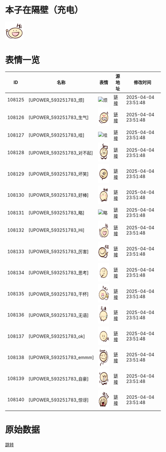 # 本子在隔壁（充电）

<img src="./cover.png" height="60" alt="cover" />

# 表情一览

|ID|名称|表情|源地址|修改时间|
|----|----|----|----|----|
|108125|[UPOWER_593251783_烦]|<img src="./pic/108125_%5BUPOWER_593251783_烦%5D.png" height="60" alt="烦"/>|[链接](https://i0.hdslb.com/bfs/garb/c5787e29e92e746383cd4c378202da4511805047.png)|2025-04-04 23:51:48|
|108126|[UPOWER_593251783_生气]|<img src="./pic/108126_%5BUPOWER_593251783_生气%5D.png" height="60" alt="生气"/>|[链接](https://i0.hdslb.com/bfs/garb/6b9720989ff66857b04fcbab3786d84c6a5d47ea.png)|2025-04-04 23:51:48|
|108127|[UPOWER_593251783_哇]|<img src="./pic/108127_%5BUPOWER_593251783_哇%5D.png" height="60" alt="哇"/>|[链接](https://i0.hdslb.com/bfs/garb/252aae190c4a638b0dddd0e4d3f833b39f565151.png)|2025-04-04 23:51:48|
|108128|[UPOWER_593251783_对不起]|<img src="./pic/108128_%5BUPOWER_593251783_对不起%5D.png" height="60" alt="对不起"/>|[链接](https://i0.hdslb.com/bfs/garb/1eb550db6f423869f680a8d0caef4fc4fe7900cb.png)|2025-04-04 23:51:48|
|108129|[UPOWER_593251783_坏笑]|<img src="./pic/108129_%5BUPOWER_593251783_坏笑%5D.png" height="60" alt="坏笑"/>|[链接](https://i0.hdslb.com/bfs/garb/31b4dd4c71d1721afec88425c004fffcd540b9cb.png)|2025-04-04 23:51:48|
|108130|[UPOWER_593251783_好棒]|<img src="./pic/108130_%5BUPOWER_593251783_好棒%5D.png" height="60" alt="好棒"/>|[链接](https://i0.hdslb.com/bfs/garb/1bcc2d33b1ca3a9623ee3477424868ed5de4d281.png)|2025-04-04 23:51:48|
|108131|[UPOWER_593251783_略]|<img src="./pic/108131_%5BUPOWER_593251783_略%5D.png" height="60" alt="略"/>|[链接](https://i0.hdslb.com/bfs/garb/92246d19a265d1ea80a0708b94b2894f514e3208.png)|2025-04-04 23:51:48|
|108132|[UPOWER_593251783_Hi]|<img src="./pic/108132_%5BUPOWER_593251783_Hi%5D.png" height="60" alt="Hi"/>|[链接](https://i0.hdslb.com/bfs/garb/51c575909d76e7753e60939d209f7fc5afcaa1f4.png)|2025-04-04 23:51:48|
|108133|[UPOWER_593251783_厉害]|<img src="./pic/108133_%5BUPOWER_593251783_厉害%5D.png" height="60" alt="厉害"/>|[链接](https://i0.hdslb.com/bfs/garb/5912e401be9d4cb2ebf3d90bd942095ed381505f.png)|2025-04-04 23:51:48|
|108134|[UPOWER_593251783_思考]|<img src="./pic/108134_%5BUPOWER_593251783_思考%5D.png" height="60" alt="思考"/>|[链接](https://i0.hdslb.com/bfs/garb/a235aa74bea6369542d403a3b7edd14166a13636.png)|2025-04-04 23:51:48|
|108135|[UPOWER_593251783_干杯]|<img src="./pic/108135_%5BUPOWER_593251783_干杯%5D.png" height="60" alt="干杯"/>|[链接](https://i0.hdslb.com/bfs/garb/611f9133c62ecafa0da3cbef3937ca9e32d72de0.png)|2025-04-04 23:51:48|
|108136|[UPOWER_593251783_无语]|<img src="./pic/108136_%5BUPOWER_593251783_无语%5D.png" height="60" alt="无语"/>|[链接](https://i0.hdslb.com/bfs/garb/3905f33e2d4986d3c88e55808f366c81cdd49960.png)|2025-04-04 23:51:48|
|108137|[UPOWER_593251783_ok]|<img src="./pic/108137_%5BUPOWER_593251783_ok%5D.png" height="60" alt="ok"/>|[链接](https://i0.hdslb.com/bfs/garb/58867b8cc36b3d0fbe1f6524024b426b5f950f73.png)|2025-04-04 23:51:48|
|108138|[UPOWER_593251783_emmm]|<img src="./pic/108138_%5BUPOWER_593251783_emmm%5D.png" height="60" alt="emmm"/>|[链接](https://i0.hdslb.com/bfs/garb/38701eadf511acaf2a2cc628f3b155d9d9cc2298.png)|2025-04-04 23:51:48|
|108139|[UPOWER_593251783_自豪]|<img src="./pic/108139_%5BUPOWER_593251783_自豪%5D.png" height="60" alt="自豪"/>|[链接](https://i0.hdslb.com/bfs/garb/3a69bd781e84ee2c7626e6fac33d8c6d1d5cd658.png)|2025-04-04 23:51:48|
|108140|[UPOWER_593251783_惊讶]|<img src="./pic/108140_%5BUPOWER_593251783_惊讶%5D.png" height="60" alt="惊讶"/>|[链接](https://i0.hdslb.com/bfs/garb/4607adc30836e1d759ccf802113f889edfe09aad.png)|2025-04-04 23:51:48|

# 原始数据

[跳转](./raw.json)

